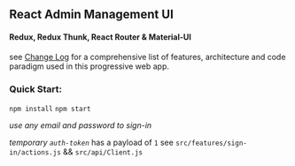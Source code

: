 ## React Admin Management UI 
#### Redux, Redux Thunk, React Router & Material-UI

see [Change Log](https://github.com/yogasarak/admin-ui/blob/master/CHANGELOG.md) for a comprehensive list of features, architecture and code paradigm used in this progressive web app.

### Quick Start:

`npm install`
`npm start`

*use any email and password to sign-in* 

_temporary `auth-token`_ has a payload of `1`
see `src/features/sign-in/actions.js` && `src/api/Client.js`